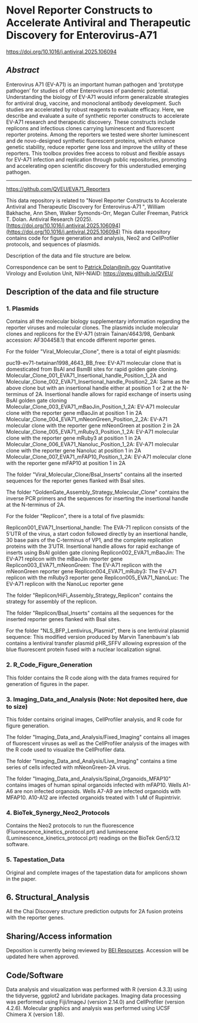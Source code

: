 # Novel Reporter Constructs to Accelerate Antiviral and Therapeutic Discovery for Enterovirus-A71
https://doi.org/10.1016/j.antiviral.2025.106094

## *Abstract*

Enterovirus A71 (EV-A71) is an important human pathogen and ‘prototype pathogen’ for studies of other Enteroviruses of pandemic potential. Understanding the biology of EV-A71 would inform generalizable strategies for antiviral drug, vaccine, and monoclonal antibody development. Such studies are accelerated by robust reagents to evaluate efficacy. Here, we describe and evaluate a suite of synthetic reporter constructs to accelerate EV-A71 research and therapeutic discovery. These constructs include replicons and infectious clones carrying luminescent and fluorescent reporter proteins. Among the reporters we tested were shorter luminescent and de novo-designed synthetic fluorescent proteins, which enhance genetic stability, reduce reporter gene loss and improve the utility of these reporters. This toolbox provides free access to robust and flexible assays for EV-A71 infection and replication through public repositories, promoting and accelerating open scientific discovery for this understudied emerging pathogen. 

-----

<https://github.com/QVEU/EVA71_Reporters>

This data repository is related to "Novel Reporter Constructs to Accelerate Antiviral and Therapeutic Discovery for Enterovirus-A71 ", William Bakhache, Ann Shen, Walker Symonds-Orr, Megan Culler Freeman, Patrick T. Dolan. Antiviral Research (2025). [https://doi.org/10.1016/j.antiviral.2025.106094](https://doi.org/10.1016/j.antiviral.2025.106094) This data repository contains code for figure generation and analysis, Neo2 and CellProfiler protocols, and sequences of plasmids.

Description of the data and file structure are below.

Correspondence can be sent to Patrick.Dolan@nih.gov
Quantitative Virology and Evolution Unit, NIH-NIAID: https://qveu.github.io/QVEU/

## Description of the data and file structure

### 1. Plasmids
Contains all the molecular biology supplementary information regarding the reporter viruses and molecular clones. The plasmids include molecular clones and replicons for the EV-A71 (strain Tainan/4643/98, Genbank accession: AF304458.1) that encode different reporter genes. 

For the folder "Viral_Molecular_Clone", there is a total of eight plasmids:

puc19-ev71-twtainan1998_4643_BB_free: EV-A71 molecular clone that is domesticated from BsAI and BsmBI sites for rapid golden gate cloning.
Molecular_Clone_001_EVA71_Insertional_handle_Position_1_2A and Molecular_Clone_002_EVA71_Insertional_handle_Position2_2A: Same as the above clone but with an insertional handle either at position 1 or 2 at the N-terminus of 2A. Insertional handle allows for rapid exchange of inserts using BsAI golden gate cloning
Molecular_Clone_003_EVA71_mBaoJin_Position_1_2A: EV-A71 molecular clone with the reporter gene mBaoJin at position 1 in 2A
Molecular_Clone_004_EVA71_mNeonGreen_Position_2_2A: EV-A71 molecular clone with the reporter gene mNeonGreen at position 2 in 2A
Molecular_Clone_005_EVA71_mRuby3_Position_1_2A: EV-A71 molecular clone with the reporter gene mRuby3 at position 1 in 2A
Molecular_Clone_006_EVA71_Nanoluc_Position_1_2A: EV-A71 molecular clone with the reporter gene Nanoluc at position 1 in 2A
Molecular_Clone_007_EVA71_mFAP10_Position_1_2A: EV-A71 molecular clone with the reporter gene mFAP10 at position 1 in 2A

The folder "Viral_Molecular_Clone/BsaI_Inserts" contains all the inserted sequences for the reporter genes flanked with BsaI sites.

The folder "GoldenGate_Assembly_Strategy_Molecular_Clone" contains the inverse PCR primers and the sequences for inserting the insertional handle at the N-terminus of 2A.

For the folder "Replicon", there is a total of five plasmids:

Replicon001_EVA71_Insertional_handle: The EVA-71 replicon consists of the 5’UTR of the virus, a start codon followed directly by an insertional handle, 30 base pairs of the C-terminus of VP1, and the complete replication proteins with the 3’UTR. Insertional handle allows for rapid exchange of inserts using BsAI golden gate cloning
Replicon002_EVA71_mBaoJin: The EV-A71 replicon with the mBaoJin reporter gene
Replicon003_EVA71_mNeonGreen: The EV-A71 replicon with the mNeonGreen reporter gene
Replicon004_EVA71_mRuby3: The EV-A71 replicon with the mRuby3 reporter gene
Replicon005_EVA71_NanoLuc: The EV-A71 replicon with the NanoLuc reporter gene

The folder "Replicon/HiFi_Assembly_Strategy_Replicon" contains the strategy for assembly of the replicon.

The folder "Replicon/BsaI_Inserts" contains all the sequences for the inserted reporter genes flanked with BsaI sites.

For the folder "NLS_BFP_Lentivirus_Plasmid", there is one lentiviral plasmid sequence: This modified version produced by Marvin Tanenbaum's lab contains a lentiviral transfer plasmid pHR_SFFV allowing expression of the blue fluorescent protein fused with a nuclear localization signal.

### 2. R_Code_Figure_Generation
This folder contains the R code along with the data frames required for generation of figures in the paper.

### 3. Imaging_Data_and_Analysis (Note: Not deposited here, due to size)
This folder contains original images, CellProfiler analysis, and R code for figure generation.

The folder "Imaging_Data_and_Analysis/Fixed_Imaging" contains all images of fluorescent viruses as well as the CellProfiler analysis of the images with the R code used to visualize the CellProfiler data. 

The folder "Imaging_Data_and_Analysis/Live_Imaging" contains a time series of cells infected with mNeonGreen-2A virus.

The folder "Imaging_Data_and_Analysis/Spinal_Organoids_MFAP10" contains images of human spinal organoids infected with mFAP10. Wells A1-A6 are non infected organoids. Wells A7-A9 are infected organoids with MFAP10. A10-A12 are infected organoids treated with 1 uM of Rupintrivir.

### 4. BioTek_Synergy_Neo2_Protocols
Contains the Neo2 protocols to run the fluorescence (Fluorescence_kinetics_protocol.prt) and luminescene (Luminescence_kinetics_protocol.prt) readings on the BioTek Gen5/3.12 software. 

### 5. Tapestation_Data
Original and complete images of the tapestation data for amplicons shown in the paper.

## 6. Structural_Analysis
All the Chai Discovery structure prediction outputs for 2A fusion proteins with the reporter genes.

## Sharing/Access information
Deposition is currently being reviewed by [BEI Resources](https://www.beiresources.org/About/BEIResources.aspx). Accession will be updated here when approved. 

## Code/Software
Data analysis and visualization was performed with R (version 4.3.3) using the tidyverse, ggplot2 and lubridate packages. Imaging data processing was performed using Fiji/ImageJ  (version 2.14.0) and CellProfiler (version 4.2.6). Molecular graphics and analysis was performed using UCSF Chimera X (version 1.8).
